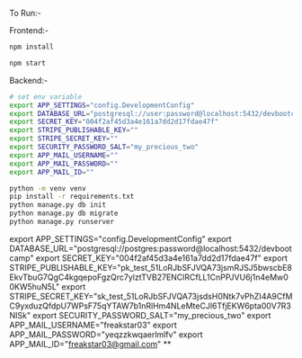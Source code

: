 To Run:-

Frontend:-

```bash
npm install

npm start
```

Backend:-

```bash
# set env variable
export APP_SETTINGS="config.DevelopmentConfig"
export DATABASE_URL="postgresql://user:password@localhost:5432/devbootcamp"
export SECRET_KEY="004f2af45d3a4e161a7dd2d17fdae47f"
export STRIPE_PUBLISHABLE_KEY=""
export STRIPE_SECRET_KEY=""
export SECURITY_PASSWORD_SALT="my_precious_two"
export APP_MAIL_USERNAME=""
export APP_MAIL_PASSWORD=""
export APP_MAIL_ID=""

```

```bash
python -m venv venv
pip install -r requirements.txt
python manage.py db init
python manage.py db migrate
python manage.py runserver
```

export APP_SETTINGS="config.DevelopmentConfig"
export DATABASE_URL="postgresql://postgres:password@localhost:5432/devbootcamp"
export SECRET_KEY="004f2af45d3a4e161a7dd2d17fdae47f"
export STRIPE_PUBLISHABLE_KEY="pk_test_51LoRJbSFJVQA73jsmRJSJ5bwscbE8EkvTbuG7QgC4kgqepoFgzQrc7ylztTVB27ENClRCfLL1CnPPJVU6j1n4eMw00KW5huN5L"
export STRIPE_SECRET_KEY="sk_test_51LoRJbSFJVQA73jsdsH0Ntk7vPhZI4A9CfMC9yxduzQfdpU7WPsF75qYTAW7b1nRlHm4NLeMteCJl6TfjEKW6pta00V7R3NISk"
export SECURITY_PASSWORD_SALT="my_precious_two"
export APP_MAIL_USERNAME="freakstar03"
export APP_MAIL_PASSWORD="yeqzzkwqaerlmlfv"
export APP_MAIL_ID="freakstar03@gmail.com"
**